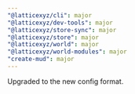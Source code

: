 ```yaml
---
"@latticexyz/cli": major
"@latticexyz/dev-tools": major
"@latticexyz/store-sync": major
"@latticexyz/store": major
"@latticexyz/world": major
"@latticexyz/world-modules": major
"create-mud": major
---
```


Upgraded to the new config format.
